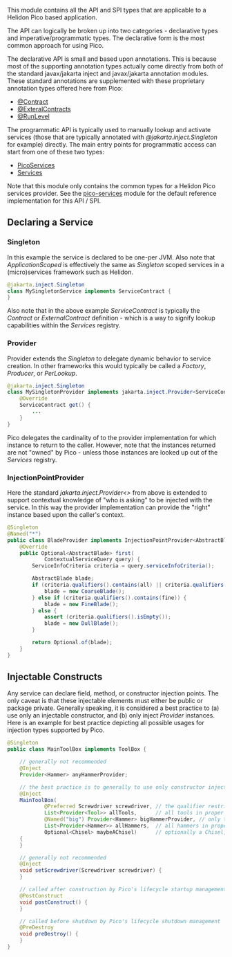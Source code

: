 This module contains all the API and SPI types that are applicable to a Helidon Pico based application.

The API can logically be broken up into two categories - declarative types and imperative/programmatic types. The declarative form is the most common approach for using Pico.

The declarative API is small and based upon annotations. This is because most of the supporting annotation types actually come directly from both of the standard javax/jakarta inject and javax/jakarta annotation modules. These standard annotations are supplemented with these proprietary annotation types offered here from Pico:

* [@Contract](src/main/java/io/helidon/pico/api/Contract.java)
* [@ExteralContracts](src/main/java/io/helidon/pico/api/ExternalContracts.java)
* [@RunLevel](src/main/java/io/helidon/pico/api/RunLevel.java)

The programmatic API is typically used to manually lookup and activate services (those that are typically annotated with <i>@jakarta.inject.Singleton</i> for example) directly. The main entry points for programmatic access can start from one of these two types:

* [PicoServices](src/main/java/io/helidon/pico/api/PicoServices.java)
* [Services](src/main/java/io/helidon/pico/api/Services.java)

Note that this module only contains the common types for a Helidon Pico services provider. See the [pico-services](../services) module for the default reference implementation for this API / SPI.

## Declaring a Service

### Singleton
In this example the service is declared to be one-per JVM. Also note that <i>ApplicationScoped</i> is effectively the same as <i>Singleton</i> scoped services in a (micro)services framework such as Helidon.

```java
@jakarta.inject.Singleton
class MySingletonService implements ServiceContract {
}

```

Also note that in the above example <i>ServiceContract</i> is typically the <i>Contract</i> or <i>ExternalContract</i> definition - which is a way to signify lookup capabilities within the <i>Services</i> registry.

### Provider
Provider extends the <i>Singleton</i> to delegate dynamic behavior to service creation. In other frameworks this would typically be called a <i>Factory</i>, <i>Producer</i>, or <i>PerLookup</i>.

```java
@jakarta.inject.Singleton
class MySingletonProvider implements jakarta.inject.Provider<ServiceContract> {
    @Override
    ServiceContract get() {
        ...
    }
}
```

Pico delegates the cardinality of to the provider implementation for which instance to return to the caller. However, note that the instances returned are not "owned" by Pico - unless those instances are looked up out of the <i>Services</i> registry.

### InjectionPointProvider
Here the standard <i>jakarta.inject.Provider<></i> from above is extended to support contextual knowledge of "who is asking" to be injected with the service. In this way the provider implementation can provide the "right" instance based upon the caller's context.

```java
@Singleton
@Named("*")
public class BladeProvider implements InjectionPointProvider<AbstractBlade> {
    @Override
    public Optional<AbstractBlade> first(
            ContextualServiceQuery query) {
        ServiceInfoCriteria criteria = query.serviceInfoCriteria();

        AbstractBlade blade;
        if (criteria.qualifiers().contains(all) || criteria.qualifiers().contains(coarse)) {
            blade = new CoarseBlade();
        } else if (criteria.qualifiers().contains(fine)) {
            blade = new FineBlade();
        } else {
            assert (criteria.qualifiers().isEmpty());
            blade = new DullBlade();
        }

        return Optional.of(blade);
    }
}
```

## Injectable Constructs
Any service can declare field, method, or constructor injection points. The only caveat is that these injectable elements must either be public or package private. Generally speaking, it is considered a best practice to (a) use only an injectable constructor, and (b) only inject <i>Provider</i> instances. Here is an example for best practice depicting all possible usages for injection types supported by Pico.

```java
@Singleton
public class MainToolBox implements ToolBox {

    // generally not recommended
    @Inject
    Provider<Hammer> anyHammerProvider;

    // the best practice is to generally to use only constructor injection with Provider-wrapped types
    @Inject
    MainToolBox(
            @Preferred Screwdriver screwdriver, // the qualifier restricts to the "preferred" screwdriver
            List<Provider<Tool>> allTools,      // all tools in proper weighted/ranked order
            @Named("big") Provider<Hammer> bigHammerProvider, // only the hammer provider qualified with name "big"
            List<Provider<Hammer>> allHammers,  // all hammers in proper weighted/ranked order
            Optional<Chisel> maybeAChisel)      // optionally a Chisel, activated
    {
    }

    // generally not recommended
    @Inject
    void setScrewdriver(Screwdriver screwdriver) {
    }

    // called after construction by Pico's lifecycle startup management
    @PostConstruct
    void postConstruct() {
    }

    // called before shutdown by Pico's lifecycle shutdown management
    @PreDestroy
    void preDestroy() {
    }
}

```
